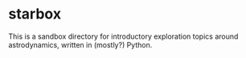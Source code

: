 # starbox

This is a sandbox directory for introductory exploration topics around astrodynamics, written in (mostly?) Python.


